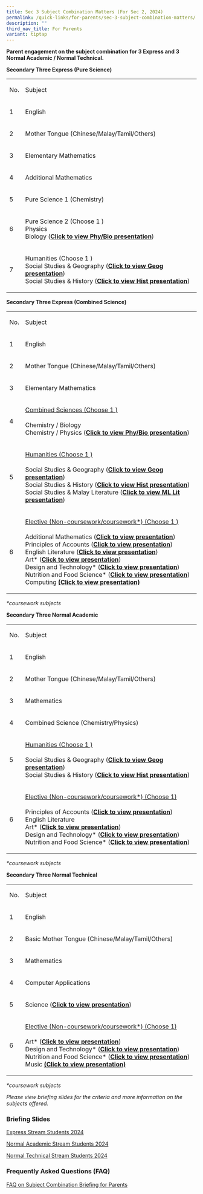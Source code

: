 ```yaml
---
title: Sec 3 Subject Combination Matters (For Sec 2, 2024)
permalink: /quick-links/for-parents/sec-3-subject-combination-matters/
description: ""
third_nav_title: For Parents
variant: tiptap
---
```

<p><strong>Parent engagement on the subject combination for 3 Express and 3 Normal Academic / Normal Technical.</strong>
</p>
<p><strong>Secondary Three Express (Pure Science)</strong>
</p>
<table style="minWidth: 50px">
<colgroup>
<col>
<col>
</colgroup>
<tbody>
<tr>
<td rowspan="1" colspan="1">
<p>No.</p>
</td>
<td rowspan="1" colspan="1">
<p>Subject</p>
</td>
</tr>
<tr>
<td rowspan="1" colspan="1">
<p>1</p>
</td>
<td rowspan="1" colspan="1">
<p>English</p>
</td>
</tr>
<tr>
<td rowspan="1" colspan="1">
<p>2</p>
</td>
<td rowspan="1" colspan="1">
<p>Mother Tongue (Chinese/Malay/Tamil/Others)</p>
</td>
</tr>
<tr>
<td rowspan="1" colspan="1">
<p>3</p>
</td>
<td rowspan="1" colspan="1">
<p>Elementary Mathematics</p>
</td>
</tr>
<tr>
<td rowspan="1" colspan="1">
<p>4</p>
</td>
<td rowspan="1" colspan="1">
<p>Additional Mathematics</p>
</td>
</tr>
<tr>
<td rowspan="1" colspan="1">
<p>5</p>
</td>
<td rowspan="1" colspan="1">
<p>Pure Science 1 (Chemistry)</p>
</td>
</tr>
<tr>
<td rowspan="1" colspan="1">
<p>6</p>
</td>
<td rowspan="1" colspan="1">
<p>Pure Science 2 (Choose 1 )
<br>Physics
<br>Biology (<strong><a href="https://youtu.be/5s1rQN2d5OY" rel="noopener noreferrer nofollow" target="_blank"><u>Click to view Phy/Bio presentation</u></a></strong>)</p>
</td>
</tr>
<tr>
<td rowspan="1" colspan="1">
<p>7</p>
</td>
<td rowspan="1" colspan="1">
<p>Humanities (Choose 1 )
<br>Social Studies &amp; Geography (<strong><a href="https://youtu.be/J_RVKZRJ7ak" rel="noopener noreferrer nofollow" target="_blank"><u>Click to view Geog presentation</u></a></strong>)
<br>Social Studies &amp; History (<strong><a href="https://youtu.be/iDeDHlWEZ7E" rel="noopener noreferrer nofollow" target="_blank"><u>Click to view Hist presentation</u></a></strong>)
<br>
</p>
</td>
</tr>
</tbody>
</table>
<p><strong>Secondary Three Express (Combined Science)</strong>
</p>
<table style="minWidth: 50px">
<colgroup>
<col>
<col>
</colgroup>
<tbody>
<tr>
<td rowspan="1" colspan="1">
<p>No.</p>
</td>
<td rowspan="1" colspan="1">
<p>Subject</p>
</td>
</tr>
<tr>
<td rowspan="1" colspan="1">
<p>1</p>
</td>
<td rowspan="1" colspan="1">
<p>English</p>
</td>
</tr>
<tr>
<td rowspan="1" colspan="1">
<p>2</p>
</td>
<td rowspan="1" colspan="1">
<p>Mother Tongue (Chinese/Malay/Tamil/Others)</p>
</td>
</tr>
<tr>
<td rowspan="1" colspan="1">
<p>3</p>
</td>
<td rowspan="1" colspan="1">
<p>Elementary Mathematics</p>
</td>
</tr>
<tr>
<td rowspan="1" colspan="1">
<p>4</p>
</td>
<td rowspan="1" colspan="1">
<p><u>Combined Sciences (Choose 1 )</u> 
<br>
<br>Chemistry / Biology
<br>Chemistry / Physics (<strong><a href="https://youtu.be/5s1rQN2d5OY" rel="noopener noreferrer" target="_blank">Click to view Phy/Bio presentation</a></strong>)</p>
</td>
</tr>
<tr>
<td rowspan="1" colspan="1">
<p>5</p>
</td>
<td rowspan="1" colspan="1">
<p><u>Humanities (Choose 1 )</u> 
<br>
<br>Social Studies &amp; Geography (<strong><a href="https://youtu.be/J_RVKZRJ7ak" rel="noopener noreferrer" target="_blank">Click to view Geog presentation</a></strong>)
<br>Social Studies &amp; History (<strong><a href="https://youtu.be/iDeDHlWEZ7E" rel="noopener noreferrer" target="_blank">Click to view Hist presentation</a></strong>)
<br>Social Studies &amp; Malay Literature (<strong><a href="https://youtu.be/gIgQ105SnEQ" rel="noopener noreferrer" target="_blank">Click to view ML Lit presentation</a></strong>)</p>
</td>
</tr>
<tr>
<td rowspan="1" colspan="1">
<p>6</p>
</td>
<td rowspan="1" colspan="1">
<p><u>Elective (Non-coursework/coursework*) (Choose 1 )</u> 
<br>
<br>Additional Mathematics (<strong><a href="https://youtu.be/cjwCx9aR3iI" rel="noopener noreferrer" target="_blank">Click to view presentation</a></strong>)
<br>Principles of Accounts (<strong><a href="https://youtu.be/-ySxvP1Lq8o" rel="noopener noreferrer nofollow" target="_blank"><u>Click to view presentation</u></a></strong>)
<br>English Literature (<strong><a href="https://youtu.be/nUsaPxPO_Wc" rel="noopener noreferrer" target="_blank">Click to view presentation</a></strong>)
<br>Art* (<strong><a href="https://youtu.be/P_tsJXXebqQ" rel="noopener noreferrer" target="_blank">Click to view presentation</a></strong>)
<br>Design and Technology* (<strong><a href="https://youtu.be/scZkG75IGbA" rel="noopener noreferrer" target="_blank">Click to view presentation</a></strong>)
<br>Nutrition and Food Science* (<strong><a href="https://youtu.be/hMFULmxcPzo" rel="noopener noreferrer" target="_blank">Click to view presentation</a></strong>)
<br>Computing <strong><a href="https://youtu.be/ot7stZ9MLd0" rel="noopener noreferrer" target="_blank">(Click to view presentation)</a></strong>
</p>
</td>
</tr>
</tbody>
</table>
<p><em>*coursework subjects</em>
</p>
<p><strong>Secondary Three Normal Academic</strong>
</p>
<table style="minWidth: 50px">
<colgroup>
<col>
<col>
</colgroup>
<tbody>
<tr>
<td rowspan="1" colspan="1">
<p>No.</p>
</td>
<td rowspan="1" colspan="1">
<p>Subject</p>
</td>
</tr>
<tr>
<td rowspan="1" colspan="1">
<p>1</p>
</td>
<td rowspan="1" colspan="1">
<p>English</p>
</td>
</tr>
<tr>
<td rowspan="1" colspan="1">
<p>2</p>
</td>
<td rowspan="1" colspan="1">
<p>Mother Tongue (Chinese/Malay/Tamil/Others)</p>
</td>
</tr>
<tr>
<td rowspan="1" colspan="1">
<p>3</p>
</td>
<td rowspan="1" colspan="1">
<p>Mathematics</p>
</td>
</tr>
<tr>
<td rowspan="1" colspan="1">
<p>4</p>
</td>
<td rowspan="1" colspan="1">
<p>Combined Science (Chemistry/Physics)</p>
</td>
</tr>
<tr>
<td rowspan="1" colspan="1">
<p>5</p>
</td>
<td rowspan="1" colspan="1">
<p><u>Humanities (Choose 1 )</u> 
<br>
<br>Social Studies &amp; Geography (<strong><a href="https://youtu.be/J_RVKZRJ7ak" rel="noopener noreferrer" target="_blank">Click to view Geog presentation</a></strong>)
<br>Social Studies &amp; History (<strong><a href="https://youtu.be/iDeDHlWEZ7E" rel="noopener noreferrer" target="_blank">Click to view Hist presentation</a></strong>)</p>
</td>
</tr>
<tr>
<td rowspan="1" colspan="1">
<p>6</p>
</td>
<td rowspan="1" colspan="1">
<p><u>Elective (Non-coursework/coursework*) (Choose 1)</u> 
<br>
<br>Principles of Accounts (<strong><a href="https://youtu.be/-ySxvP1Lq8o" rel="noopener noreferrer" target="_blank">Click to view presentation</a></strong>)
<br>English Literature
<br>Art* (<strong><a href="https://youtu.be/P_tsJXXebqQ" rel="noopener noreferrer" target="_blank">Click to view presentation</a></strong>)
<br>Design and Technology* (<strong><a href="https://youtu.be/scZkG75IGbA" rel="noopener noreferrer" target="_blank">Click to view presentation</a></strong>)
<br>Nutrition and Food Science* (<strong><a href="https://youtu.be/hMFULmxcPzo" rel="noopener noreferrer" target="_blank">Click to view presentation</a></strong>)</p>
</td>
</tr>
</tbody>
</table>
<p><em>*coursework subjects</em> 
<br>
</p>
<p><strong>Secondary Three Normal Technical</strong>
</p>
<table style="minWidth: 50px">
<colgroup>
<col>
<col>
</colgroup>
<tbody>
<tr>
<td rowspan="1" colspan="1">
<p>No.</p>
</td>
<td rowspan="1" colspan="1">
<p>Subject</p>
</td>
</tr>
<tr>
<td rowspan="1" colspan="1">
<p>1</p>
</td>
<td rowspan="1" colspan="1">
<p>English</p>
</td>
</tr>
<tr>
<td rowspan="1" colspan="1">
<p>2</p>
</td>
<td rowspan="1" colspan="1">
<p>Basic Mother Tongue (Chinese/Malay/Tamil/Others)</p>
</td>
</tr>
<tr>
<td rowspan="1" colspan="1">
<p>3</p>
</td>
<td rowspan="1" colspan="1">
<p>Mathematics</p>
</td>
</tr>
<tr>
<td rowspan="1" colspan="1">
<p>4</p>
</td>
<td rowspan="1" colspan="1">
<p>Computer Applications</p>
</td>
</tr>
<tr>
<td rowspan="1" colspan="1">
<p>5</p>
</td>
<td rowspan="1" colspan="1">
<p>Science (<strong><a href="https://youtu.be/URPlCea7Igs" rel="noopener noreferrer" target="_blank">Click to view presentation</a></strong>)</p>
</td>
</tr>
<tr>
<td rowspan="1" colspan="1">
<p>6</p>
</td>
<td rowspan="1" colspan="1">
<p><u>Elective (Non-coursework/coursework*) (Choose 1)</u> 
<br>
<br>Art* (<strong><a href="https://youtu.be/Bq16EV2d-8M" rel="noopener noreferrer" target="_blank">Click to view presentation</a></strong>)
<br>Design and Technology* (<strong><a href="https://youtu.be/AkSUSbh3J8I" rel="noopener noreferrer" target="_blank">Click to view presentation</a></strong>)
<br>Nutrition and Food Science* (<strong><a href="https://youtu.be/pnQU2hj3YjQ" rel="noopener noreferrer" target="_blank">Click to view presentation</a></strong>)
<br>Music <strong><a href="https://youtu.be/DUKfwtTZQG8" rel="noopener noreferrer" target="_blank">(Click to view presentation)</a></strong>
</p>
</td>
</tr>
</tbody>
</table>
<p><em>*coursework subjects</em> 
<br>
</p>
<p><em>Please view briefing slides for the criteria and more information on the subjects offered.</em>
</p>
<h3>Briefing Slides</h3>
<p><a href="/files/Parents/For_Sec_2_Express_Stream_Students_2024.pdf" rel="noopener noreferrer nofollow" target="_blank">Express Stream Students 2024</a>
</p>
<p><a href="/files/Parents/For_Sec_2_Normal_Academic_Stream_Students_2024.pdf" rel="noopener noreferrer nofollow" target="_blank">Normal Academic Stream Students 2024</a>
</p>
<p><a href="/files/Parents/For_Sec_2_Normal_Technical_Stream_Students_2024.pdf" rel="noopener noreferrer nofollow" target="_blank">Normal Technical Stream Students 2024</a>
</p>
<p></p>
<h3>Frequently Asked Questions (FAQ)</h3>
<p><a href="/files/Parents/FAQ_for_Secondary_Two_Subject_Combination_Briefing_for_Parents_.pdf" rel="noopener noreferrer nofollow" target="_blank">FAQ on Subject Combination Briefing for Parents</a>
</p>
<p></p>